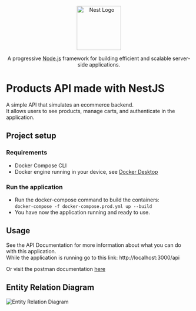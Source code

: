<p align="center">
  <a href="http://nestjs.com/" target="blank"><img src="https://nestjs.com/img/logo-small.svg" width="120" alt="Nest Logo" /></a>
</p>

<p align="center">A progressive <a href="http://nodejs.org" target="_blank">Node.js</a> framework for building efficient and scalable server-side applications.</p>

  <!--[![Backers on Open Collective](https://opencollective.com/nest/backers/badge.svg)](https://opencollective.com/nest#backer)
  [![Sponsors on Open Collective](https://opencollective.com/nest/sponsors/badge.svg)](https://opencollective.com/nest#sponsor)-->

# Products API made with NestJS

A simple API that simulates an ecommerce backend.<br>
It allows users to see products, manage carts, and authenticate in the application.

## Project setup

### Requirements
- Docker Compose CLI
- Docker engine running in your device, see [Docker Desktop](https://docs.docker.com/desktop/setup/install/windows-install/)

### Run the application
- Run the docker-compose command to build the containers:<br>
```docker-compose -f docker-compose.prod.yml up --build```
- You have now the application running and ready to use.

## Usage
See the API Documentation for more information about what you can do with this application.<br>
While the application is running go to this link: http://localhost:3000/api<br>

Or visit the postman documentation [here](https://documenter.getpostman.com/view/32930294/2sB3B8rCkP)


## Entity Relation Diagram
![Entity Relation Diagram](./ERD.svg)
